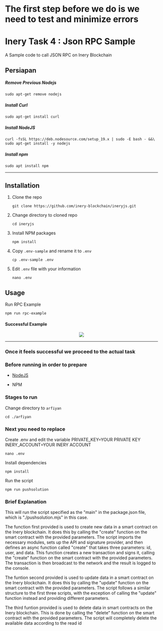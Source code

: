 # The first step before we do is we need to test and minimize errors
# Inery Task 4 : Json RPC Sample
A Sample code to call JSON RPC on Inery Blockchain

## Persiapan
##### Remove Previous Nodejs
```
sudo apt-get remove nodejs
```

##### Install Curl

```
sudo apt-get install curl
```

##### Install NodeJS

```
curl -fsSL https://deb.nodesource.com/setup_19.x | sudo -E bash - &&\
sudo apt-get install -y nodejs
```

##### Install npm
```
sudo apt install npm
```
_____________________

## Installation

1. Clone the repo

   ```
   git clone https://github.com/inery-blockchain/ineryjs.git
   ```

2. Change directory to cloned repo

   ```
   cd ineryjs
   ```

3. Install NPM packages

   ```
   npm install
   ```

4. Copy `.env-sample` and rename it to `.env`

   ```
   cp .env-sample .env
   ```

5. Edit ```.env``` file with your information

   ```
   nano .env
   ```

## Usage

Run RPC Example

```
npm run rpc-example
```

#### Successful Example
<p align="center">
  <img src="https://github.com/asabigbos/Images/blob/main/berhasil.png">
</p>

___________________________________________________

### Once it feels successful we proceed to the actual task
### Before running in order to prepare

- [NodeJS](https://nodejs.org/en/)

- NPM



### Stages to run

Change directory to ```arfiyan```

```shell
cd ./arfiyan
```

### Next you need to replace
Create .env and edit the variable
PRIVATE_KEY=YOUR PRIVATE KEY
INERY_ACCOUNT=YOUR INERY ACCOUNT

```shell
nano .env
```

Install dependencies

```shell
npm install
```

Run the script

```
npm run pushsolution
```
### Brief Explanation 

This will run the script specified as the "main" in the package.json file, which is "./pushsolution.mjs" in this case.

The function first provided is used to create new data in a smart contract on the Inery blockchain. It does this by calling the "create" function on the smart contract with the provided parameters. The script imports the necessary modules, sets up the API and signature provider, and then defines an async function called "create" that takes three parameters: id, user, and data. This function creates a new transaction and signs it, calling the "create" function on the smart contract with the provided parameters. The transaction is then broadcast to the network and the result is logged to the console.

The funtion second provided is used to update data in a smart contract on the Inery blockchain. It does this by calling the "update" function on the smart contract with the provided parameters. The script follows a similar structure to the first three scripts, with the exception of calling the "update" function instead and providing different parameters.

The third funtion provided is used to delete data in smart contracts on the Inery blockchain. This is done by calling the "delete" function on the smart contract with the provided parameters. The script will completely delete the available data according to the read id
